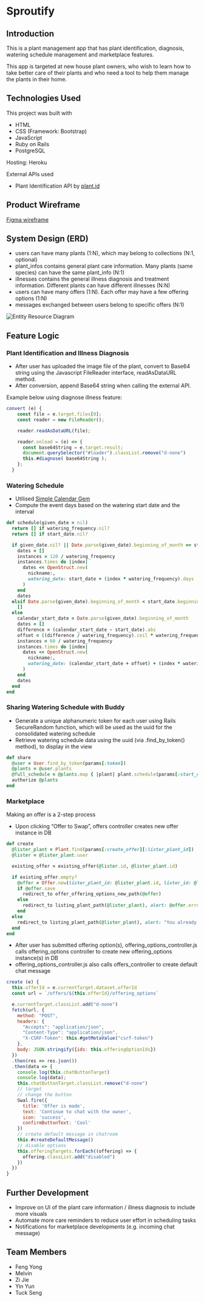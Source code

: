 # Sproutify

## Introduction
This is a plant management app that has plant identification, diagnosis, watering schedule management and marketplace features.

This app is targeted at new house plant owners, who wish to learn how to take better care of their plants and who need a tool to help them manage the plants in their home.

## Technologies Used
This project was built with
* HTML
* CSS (Framework: Bootstrap)
* JavaScript
* Ruby on Rails
* PostgreSQL

Hosting: Heroku

External APIs used
* Plant Identification API by [plant.id](https://web.plant.id/plant-identification-api/)

## Product Wireframe
[Figma wireframe](https://www.figma.com/design/C5zeWt9rcm4nN5c2TuoEBn/Sproutify-(2024-03)?node-id=841-934)

## System Design (ERD)
* users can have many plants (1:N), which may belong to collections (N:1, optional)
* plant_infos contains general plant care information. Many plants (same species) can have the same plant_info (N:1)
* illnesses contains the general illness diagnosis and treatment information. Different plants can have different illnesses (N:N)
* users can have many offers (1:N). Each offer may have a few offering options (1:N)
* messages exchanged between users belong to specific offers (N:1)

![Entity Resource Diagram](/public/sproutify-erd.PNG)

## Feature Logic
### Plant Identification and Illness Diagnosis
* After user has uploaded the image file of the plant, convert to Base64 string using the Javascript FileReader interface, readAsDataURL method.
* After conversion, append Base64 string when calling the external API.

Example below using diagnose illness feature:
```javascript
convert (e) {
    const file = e.target.files[0];
    const reader = new FileReader();

    reader.readAsDataURL(file);

    reader.onload = (e) => {
      const base64String = e.target.result;
      document.querySelector("#loader").classList.remove("d-none")
      this.#diagnose( base64String );
    };
  }
```

### Watering Schedule
* Utilised [Simple Calendar Gem](https://github.com/excid3/simple_calendar)
* Compute the event days based on the watering start date and the interval

```ruby
def schedule(given_date = nil)
  return [] if watering_frequency.nil?
  return [] if start_date.nil?

  if given_date.nil? || Date.parse(given_date).beginning_of_month == start_date.beginning_of_month
    dates = []
    instances = 120 / watering_frequency
    instances.times do |index|
      dates << OpenStruct.new(
        nickname:,
        watering_date: start_date + (index * watering_frequency).days
      )
    end
    dates
  elsif Date.parse(given_date).beginning_of_month < start_date.beginning_of_month
    []
  else
    calendar_start_date = Date.parse(given_date).beginning_of_month
    dates = []
    difference = (calendar_start_date - start_date).abs
    offset = ((difference / watering_frequency).ceil * watering_frequency) - difference
    instances = 60 / watering_frequency
    instances.times do |index|
      dates << OpenStruct.new(
        nickname:,
        watering_date: (calendar_start_date + offset) + (index * watering_frequency).days
      )
    end
    dates
  end
end
```

### Sharing Watering Schedule with Buddy
* Generate a unique alphanumeric token for each user using Rails SecureRandom function, which will be used as the uuid for the consolidated watering schedule
* Retrieve watering schedule data using the uuid (via .find_by_token() method), to display in the view

```ruby
def share
  @user = User.find_by_token(params[:token])
  @plants = @user.plants
  @full_schedule = @plants.map { |plant| plant.schedule(params[:start_date]) }.flatten
  authorize @plants
end
```

### Marketplace
Making an offer is a 2-step process
* Upon clicking “Offer to Swap”, offers controller creates new offer instance in DB

```ruby
def create
  @lister_plant = Plant.find(params[:create_offer][:lister_plant_id])
  @lister = @lister_plant.user

  existing_offer = existing_offer(@lister.id, @lister_plant.id)

  if existing_offer.empty?
    @offer = Offer.new(lister_plant_id: @lister_plant.id, lister_id: @lister.id, accepted: "pending", buyer_id: current_user.id)
    if @offer.save
      redirect_to offer_offering_options_new_path(@offer)
    else
      redirect_to listing_plant_path(@lister_plant), alert: @offer.errors.messages.values[0]
    end
  else
    redirect_to listing_plant_path(@lister_plant), alert: "You already have a pending offer for this plant"
  end
end
```
* After user has submitted offering option(s), offering_options_controller.js calls offering_options controller to create new offering_options instance(s) in DB
* offering_options_controller.js also calls offers_controller to create default chat message

```javascript
create (e) {
  this.offerId = e.currentTarget.dataset.offerId
  const url = `/offers/${this.offerId}/offering_options`

  e.currentTarget.classList.add("d-none")
  fetch(url, {
    method: "POST",
    headers: {
      "Accepts": "application/json",
      "Content-Type": "application/json",
      "X-CSRF-Token": this.#getMetaValue("csrf-token")
    },
    body: JSON.stringify({ids: this.offeringOptionIds})
  })
  .then(res => res.json())
  .then(data => {
    console.log(this.chatButtonTarget)
    console.log(data);
    this.chatButtonTarget.classList.remove("d-none")
    // target
    // change the button
    Swal.fire({
      title: 'Offer is made',
      text: 'Continue to chat with the owner',
      icon: 'success',
      confirmButtonText: 'Cool'
    })
    // create default message in chatroom
    this.#createDefaultMessage()
    // disable options
    this.offeringTargets.forEach((offering) => {
      offering.classList.add("disabled")
    })
  })
}
```

## Further Development
* Improve on UI of the plant care information / illness diagnosis to include more visuals
* Automate more care reminders to reduce user effort in scheduling tasks
* Notifications for marketplace developments (e.g. incoming chat message)

## Team Members
* Feng Yong
* Melvin
* Zi Jie
* Yin Yun
* Tuck Seng
